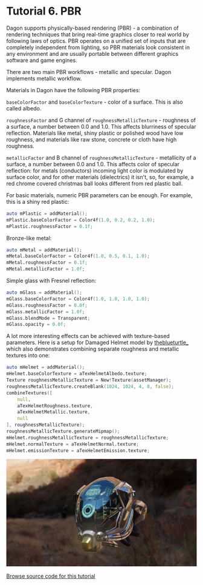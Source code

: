 # Tutorial 6. PBR

Dagon supports physically-based rendering (PBR) - a combination of rendering techniques that bring real-time graphics closer to real world by following laws of optics. PBR operates on a unified set of inputs that are completely independent from lighting, so PBR materials look consistent in any environment and are usually portable between different graphics software and game engines. 

There are two main PBR workflows - metallic and specular. Dagon implements metallic workflow.

Materials in Dagon have the following PBR properties:

`baseColorFactor` and `baseColorTexture` - color of a surface. This is also called albedo.

`roughnessFactor` and G channel of `roughnessMetallicTexture` - roughness of a surface, a number between 0.0 and 1.0. This affects blurriness of specular reflection. Materials like metal, shiny plastic or polished wood have low roughness, and materials like raw stone, concrete or cloth have high roughness.

`metallicFactor` and B channel of `roughnessMetallicTexture` - metallicity of a surface, a number between 0.0 and 1.0. This affects color of specular reflection: for metals (conductors) incoming light color is modulated by surface color, and for other materials (dielectrics) it isn't, so, for example, a red chrome covered christmas ball looks different from red plastic ball. 

For basic materials, numeric PBR parameters can be enough. For example, this is a shiny red plastic:
```d
auto mPlastic = addMaterial();
mPlastic.baseColorFactor = Color4f(1.0, 0.2, 0.2, 1.0);
mPlastic.roughnessFactor = 0.1f;
```
Bronze-like metal:
```d
auto mMetal = addMaterial();
mMetal.baseColorFactor = Color4f(1.0, 0.5, 0.1, 1.0);
mMetal.roughnessFactor = 0.1f;
mMetal.metallicFactor = 1.0f;
```

Simple glass with Fresnel reflection:
```d
auto mGlass = addMaterial();
mGlass.baseColorFactor = Color4f(1.0, 1.0, 1.0, 1.0);
mGlass.roughnessFactor = 0.0f;
mGlass.metallicFactor = 1.0f;
mGlass.blendMode = Transparent;
mGlass.opacity = 0.0f;
```

A lot more interesting effects can be achieved with texture-based parameters. Here is a setup for Damaged Helmet model by [theblueturtle_](https://sketchfab.com/theblueturtle_) which also demonstrates combining separate roughness and metallic textures into one:
```d
auto mHelmet = addMaterial();
mHelmet.baseColorTexture = aTexHelmetAlbedo.texture;
Texture roughnessMetallicTexture = New!Texture(assetManager);
roughnessMetallicTexture.createBlank(1024, 1024, 4, 8, false);
combineTextures([
    null, 
    aTexHelmetRoughness.texture, 
    aTexHelmetMetallic.texture, 
    null
], roughnessMetallicTexture);
roughnessMetallicTexture.generateMipmap();
mHelmet.roughnessMetallicTexture = roughnessMetallicTexture;
mHelmet.normalTexture = aTexHelmetNormal.texture;
mHelmet.emissionTexture = aTexHelmetEmission.texture;
```

![](https://github.com/gecko0307/dagon/blob/master/doc/tutorials/images/screenshot_tutorial6.jpg?raw=true)

[Browse source code for this tutorial](https://github.com/gecko0307/dagon-tutorials/tree/master/t6-pbr)
